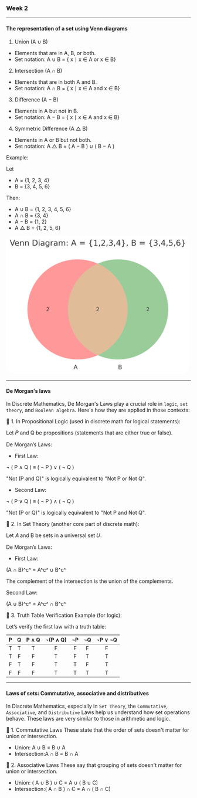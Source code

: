 ### Week 2

---

#### The representation of a set using Venn diagrams

1. Union (A ∪ B)

- Elements that are in A, B, or both.
- Set notation: A ∪ B = { x ∣ x ∈ A or x ∈ B}

2. Intersection (A ∩ B)

- Elements that are in both A and B.
- Set notation: A ∩ B = { x ∣ x ∈ A and x ∈ B}

3. Difference (A − B)

- Elements in A but not in B.
- Set notation: A − B = { x ∣ x ∈ A and x ∈ B}

4. Symmetric Difference (A △ B)

- Elements in A or B but not both.
- Set notation: A △ B = ( A − B ) ∪ ( B − A )

Example:

Let

- A = {1, 2, 3, 4}
- B = {3, 4, 5, 6}

Then:

- A ∪ B = {1, 2, 3, 4, 5, 6}
- A ∩ B = {3, 4}
- A − B = {1, 2}
- A △ B = {1, 2, 5, 6}

<img src="./venn diagram.png" width="500px" style="border-radius: 20px;" >

---

#### De Morgan's laws

In Discrete Mathematics, De Morgan's Laws play a crucial role in `logic`, `set theory`, and `Boolean algebra`. Here's how they are applied in those contexts:

🔷 1. In Propositional Logic (used in discrete math for logical statements):

Let 𝑃 and Q be propositions (statements that are either true or false).

De Morgan’s Laws:

- First Law:

¬ ( P ∧ Q ) ≡ ( ¬ P ) ∨ ( ¬ Q )

"Not (P and Q)" is logically equivalent to "Not P or Not Q".

- Second Law:

¬ ( P ∨ Q ) ≡ ( ¬ P ) ∧ ( ¬ Q )

"Not (P or Q)" is logically equivalent to "Not P and Not Q".

🔷 2. In Set Theory (another core part of discrete math):

Let 𝐴 and B be sets in a universal set 𝑈.

De Morgan’s Laws:

- First Law:

(A ∩ B)^c^ = A^c^ ∪ B^c^

The complement of the intersection is the union of the complements.

Second Law:

(A ∪ B)^c^ = A^c^ ∩ B^c^

🔷 3. Truth Table Verification Example (for logic):

Let’s verify the first law with a truth table:

|  P  |  Q  | P ∧ Q | ¬(P ∧ Q) | ¬P  | ¬Q  | ¬P ∨ ¬Q |
| :-: | :-: | :---: | :------: | :-: | :-: | :-----: |
|  T  |  T  |   T   |    F     |  F  |  F  |    F    |
|  T  |  F  |   F   |    T     |  F  |  T  |    T    |
|  F  |  T  |   F   |    T     |  T  |  F  |    T    |
|  F  |  F  |   F   |    T     |  T  |  T  |    T    |

---

#### Laws of sets: Commutative, associative and distributives

In Discrete Mathematics, especially in `Set Theory`, the `Commutative`, `Associative`, and `Distributive` Laws help us understand how set operations behave. These laws are very similar to those in arithmetic and logic.

🔷 1. Commutative Laws
These state that the order of sets doesn't matter for union or intersection.

- Union: A ∪ B = B ∪ A
- Intersection:A ∩ B = B ∩ A

🔷 2. Associative Laws
These say that grouping of sets doesn't matter for union or intersection.

- Union: ( A ∪ B ) ∪ C = A ∪ ( B ∪ C)
- Intersection:( A ∩ B ) ∩ C = A ∩ ( B ∩ C)
